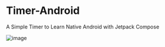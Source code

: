 # Timer-Android
A Simple Timer to Learn Native Android with Jetpack Compose

![image](https://github.com/Caio2M/Timer-Android/assets/109225332/a3c362e1-cd76-41f2-bc9d-11fe3c720462)
